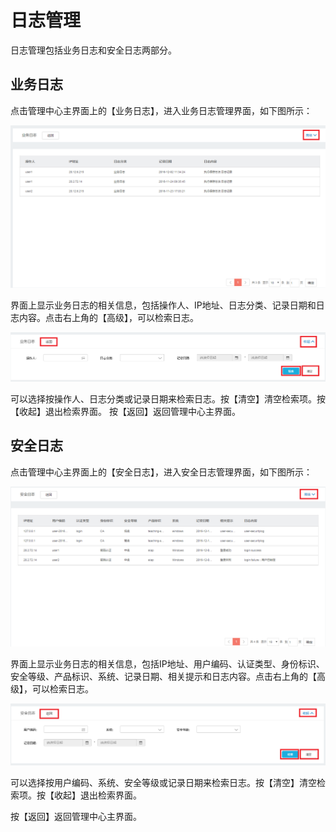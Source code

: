 # 日志管理

日志管理包括业务日志和安全日志两部分。

## 业务日志

点击管理中心主界面上的【业务日志】，进入业务日志管理界面，如下图所示：

![](/articles/application/2-/images/image13.png)  
 
界面上显示业务日志的相关信息，包括操作人、IP地址、日志分类、记录日期和日志内容。点击右上角的【高级】，可以检索日志。
 
![](/articles/application/2-/images/image14.png)   
 
可以选择按操作人、日志分类或记录日期来检索日志。按【清空】清空检索项。按【收起】退出检索界面。
按【返回】返回管理中心主界面。

## 安全日志

点击管理中心主界面上的【安全日志】，进入安全日志管理界面，如下图所示：

![](/articles/application/2-/images/image15.png)  
 
界面上显示业务日志的相关信息，包括IP地址、用户编码、认证类型、身份标识、安全等级、产品标识、系统、记录日期、相关提示和日志内容。点击右上角的【高级】，可以检索日志。

![](/articles/application/2-/images/image16.png)  
 
可以选择按用户编码、系统、安全等级或记录日期来检索日志。按【清空】清空检索项。按【收起】退出检索界面。

按【返回】返回管理中心主界面。

